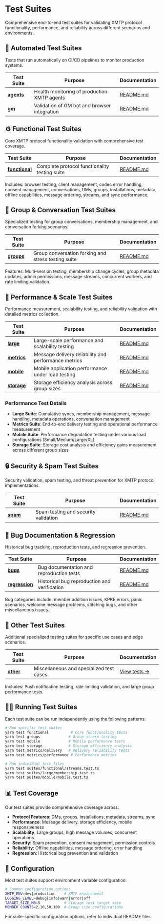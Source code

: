 # Test Suites

Comprehensive end-to-end test suites for validating XMTP protocol functionality, performance, and reliability across different scenarios and environments.

## 🤖 Automated Test Suites

Tests that run automatically on CI/CD pipelines to monitor production systems.

| Test Suite                        | Purpose                                      | Documentation                             |
| --------------------------------- | -------------------------------------------- | ----------------------------------------- |
| **[agents](./automated/agents/)** | Health monitoring of production XMTP agents  | [README.md](./automated/agents/README.md) |
| **[gm](./automated/gm/)**         | Validation of GM bot and browser integration | [README.md](./automated/gm/README.md)     |

## ⚙️ Functional Test Suites

Core XMTP protocol functionality validation with comprehensive test coverage.

| Test Suite                      | Purpose                                       | Documentation                       |
| ------------------------------- | --------------------------------------------- | ----------------------------------- |
| **[functional](./functional/)** | Complete protocol functionality testing suite | [README.md](./functional/README.md) |

Includes: browser testing, client management, codec error handling, consent management, conversations, DMs, groups, installations, metadata, offline capabilities, message ordering, streams, and sync performance.

## 🔄 Group & Conversation Test Suites

Specialized testing for group conversations, membership management, and conversation forking scenarios.

| Test Suite              | Purpose                                             | Documentation                   |
| ----------------------- | --------------------------------------------------- | ------------------------------- |
| **[groups](./groups/)** | Group conversation forking and stress testing suite | [README.md](./groups/README.md) |

Features: Multi-version testing, membership change cycles, group metadata updates, admin permissions, message streams, concurrent workers, and rate limiting validation.

## 🚀 Performance & Scale Test Suites

Performance measurement, scalability testing, and reliability validation with detailed metrics collection.

| Test Suite                | Purpose                                              | Documentation                    |
| ------------------------- | ---------------------------------------------------- | -------------------------------- |
| **[large](./large/)**     | Large-scale performance and scalability testing      | [README.md](./large/README.md)   |
| **[metrics](./metrics/)** | Message delivery reliability and performance metrics | [README.md](./metrics/README.md) |
| **[mobile](./mobile/)**   | Mobile application performance under load testing    | [README.md](./mobile/README.md)  |
| **[storage](./storage/)** | Storage efficiency analysis across group sizes       | [README.md](./storage/README.md) |

### Performance Test Details

- **Large Suite**: Cumulative syncs, membership management, message handling, metadata operations, conversation management
- **Metrics Suite**: End-to-end delivery testing and operational performance measurement
- **Mobile Suite**: Performance degradation testing under various load configurations (Small/Medium/Large/XL)
- **Storage Suite**: Storage cost analysis and efficiency gains measurement across different group sizes

## 🔒 Security & Spam Test Suites

Security validation, spam testing, and threat prevention for XMTP protocol implementations.

| Test Suite          | Purpose                              | Documentation                 |
| ------------------- | ------------------------------------ | ----------------------------- |
| **[spam](./spam/)** | Spam testing and security validation | [README.md](./spam/README.md) |

## 🐛 Bug Documentation & Regression

Historical bug tracking, reproduction tests, and regression prevention.

| Test Suite                      | Purpose                                      | Documentation                       |
| ------------------------------- | -------------------------------------------- | ----------------------------------- |
| **[bugs](./bugs/)**             | Bug documentation and reproduction tests     | [README.md](./bugs/README.md)       |
| **[regression](./regression/)** | Historical bug reproduction and verification | [README.md](./regression/README.md) |

Bug categories include: member addition issues, KPKE errors, panic scenarios, welcome message problems, stitching bugs, and other miscellaneous issues.

## 🔧 Other Test Suites

Additional specialized testing suites for specific use cases and edge scenarios.

| Test Suite            | Purpose                                  | Documentation            |
| --------------------- | ---------------------------------------- | ------------------------ |
| **[other](./other/)** | Miscellaneous and specialized test cases | [View tests →](./other/) |

Includes: Push notification testing, rate limiting validation, and large group performance tests.

## 🏃‍♂️ Running Test Suites

Each test suite can be run independently using the following patterns:

```bash
# Run specific test suites
yarn test functional          # Core functionality tests
yarn test groups             # Group stress testing
yarn test mobile             # Mobile performance tests
yarn test storage            # Storage efficiency analysis
yarn test metrics/delivery   # Delivery reliability tests
yarn test metrics/performance # Performance metrics

# Run individual test files
yarn test suites/functional/streams.test.ts
yarn test suites/large/membership.test.ts
yarn test suites/mobile/mobile.test.ts
```

## 📊 Test Coverage

Our test suites provide comprehensive coverage across:

- **Protocol Features**: DMs, groups, installations, metadata, streams, sync
- **Performance**: Message delivery, storage efficiency, mobile responsiveness
- **Scalability**: Large groups, high message volumes, concurrent operations
- **Security**: Spam prevention, consent management, permission controls
- **Reliability**: Offline capabilities, message ordering, error handling
- **Regression**: Historical bug prevention and validation

## 🔧 Configuration

Most test suites support environment variable configuration:

```bash
# Common configuration options
XMTP_ENV=dev|production    # XMTP environment
LOGGING_LEVEL=debug|info|warn|error|off
TARGET_SIZE_MB=5           # Storage test target size
MEMBER_COUNTS=2,10,50,100  # Group size configurations
```

For suite-specific configuration options, refer to individual README files.
